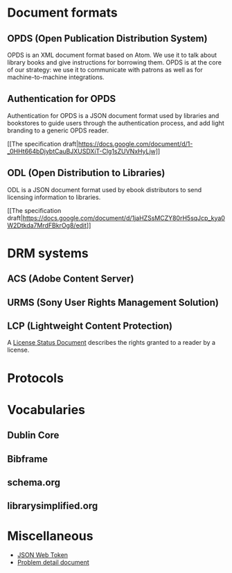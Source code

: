 # Document formats

## OPDS (Open Publication Distribution System)

OPDS is an XML document format based on Atom. We use it to talk about library books and give instructions for borrowing them. OPDS is at the core of our strategy: we use it to communicate with patrons as well as for machine-to-machine integrations.

## Authentication for OPDS

Authentication for OPDS is a JSON document format used by libraries and bookstores to guide users through the authentication process, and add light branding to a generic OPDS reader.

[[The specification draft|https://docs.google.com/document/d/1-_0HHt664bDjybtCauBJXUSDXiT-Clg1sZUVNxHyLjw]]

## ODL (Open Distribution to Libraries)

ODL is a JSON document format used by ebook distributors to send licensing information to libraries.

[[The specification draft|https://docs.google.com/document/d/1jaHZSsMCZY80rH5sqJcp_kya0W2Dtkda7MrdFBkrOg8/edit]]

# DRM systems

## ACS (Adobe Content Server)

## URMS (Sony User Rights Management Solution)

## LCP (Lightweight Content Protection)

A [License Status Document](https://docs.google.com/document/d/1ErBf0Gl32jNH-QVKWpGPfZDMWMeQP7dH9YY5g7agguQ/edit#) describes the rights granted to a reader by a license.

# Protocols

# Vocabularies

## Dublin Core

## Bibframe

## schema.org

## librarysimplified.org

# Miscellaneous

* [JSON Web Token](https://tools.ietf.org/html/rfc7519)
* [Problem detail document](https://tools.ietf.org/html/rfc7807)